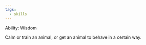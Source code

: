 ```yaml
---
tags:
  - skills
---
```

Ability: Wisdom

Calm or train an animal, or get an animal to behave in a certain way.

